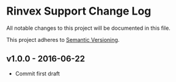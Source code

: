 # Rinvex Support Change Log

All notable changes to this project will be documented in this file.

This project adheres to [Semantic Versioning](CONTRIBUTING.md).


## v1.0.0 - 2016-06-22
- Commit first draft
